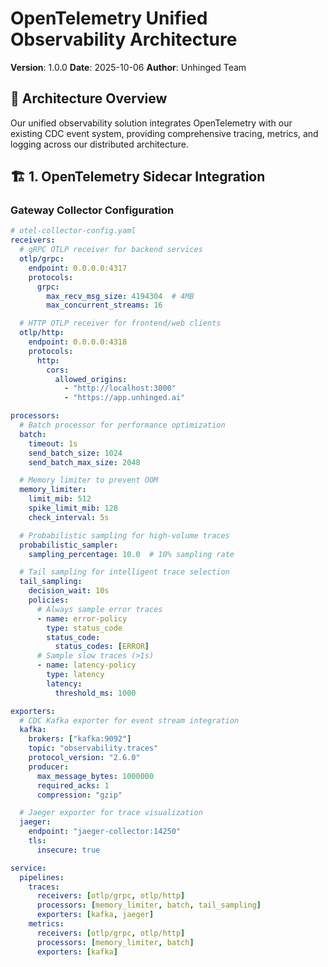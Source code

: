 # OpenTelemetry Unified Observability Architecture

**Version**: 1.0.0
**Date**: 2025-10-06
**Author**: Unhinged Team

## 🎯 **Architecture Overview**

Our unified observability solution integrates OpenTelemetry with our existing CDC event system, providing comprehensive tracing, metrics, and logging across our distributed architecture.

## 🏗️ **1. OpenTelemetry Sidecar Integration**

### **Gateway Collector Configuration**

```yaml
# otel-collector-config.yaml
receivers:
  # gRPC OTLP receiver for backend services
  otlp/grpc:
    endpoint: 0.0.0.0:4317
    protocols:
      grpc:
        max_recv_msg_size: 4194304  # 4MB
        max_concurrent_streams: 16

  # HTTP OTLP receiver for frontend/web clients
  otlp/http:
    endpoint: 0.0.0.0:4318
    protocols:
      http:
        cors:
          allowed_origins:
            - "http://localhost:3000"
            - "https://app.unhinged.ai"

processors:
  # Batch processor for performance optimization
  batch:
    timeout: 1s
    send_batch_size: 1024
    send_batch_max_size: 2048

  # Memory limiter to prevent OOM
  memory_limiter:
    limit_mib: 512
    spike_limit_mib: 128
    check_interval: 5s

  # Probabilistic sampling for high-volume traces
  probabilistic_sampler:
    sampling_percentage: 10.0  # 10% sampling rate

  # Tail sampling for intelligent trace selection
  tail_sampling:
    decision_wait: 10s
    policies:
      # Always sample error traces
      - name: error-policy
        type: status_code
        status_code:
          status_codes: [ERROR]
      # Sample slow traces (>1s)
      - name: latency-policy
        type: latency
        latency:
          threshold_ms: 1000

exporters:
  # CDC Kafka exporter for event stream integration
  kafka:
    brokers: ["kafka:9092"]
    topic: "observability.traces"
    protocol_version: "2.6.0"
    producer:
      max_message_bytes: 1000000
      required_acks: 1
      compression: "gzip"

  # Jaeger exporter for trace visualization
  jaeger:
    endpoint: "jaeger-collector:14250"
    tls:
      insecure: true

service:
  pipelines:
    traces:
      receivers: [otlp/grpc, otlp/http]
      processors: [memory_limiter, batch, tail_sampling]
      exporters: [kafka, jaeger]
    metrics:
      receivers: [otlp/grpc, otlp/http]
      processors: [memory_limiter, batch]
      exporters: [kafka]
```